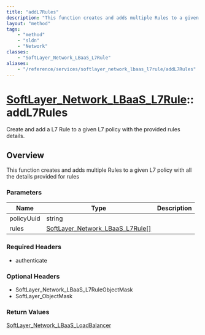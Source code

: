 ```yaml
---
title: "addL7Rules"
description: "This function creates and adds multiple Rules to a given L7 policy with all the details provided for rules"
layout: "method"
tags:
    - "method"
    - "sldn"
    - "Network"
classes:
    - "SoftLayer_Network_LBaaS_L7Rule"
aliases:
    - "/reference/services/softlayer_network_lbaas_l7rule/addL7Rules"
---
```

# [SoftLayer_Network_LBaaS_L7Rule](/reference/services/SoftLayer_Network_LBaaS_L7Rule)::addL7Rules

Create and add a L7 Rule to a given L7 policy with the provided rules details. 


## Overview 
This function creates and adds multiple Rules to a given L7 policy with all the details provided for rules 

### Parameters 
|Name | Type | Description |
| --- | --- | --- |
|policyUuid| string| |
|rules| <a href='/reference/datatypes/SoftLayer_Network_LBaaS_L7Rule'>SoftLayer_Network_LBaaS_L7Rule[] </a>| |


### Required Headers
* authenticate

### Optional Headers
* SoftLayer_Network_LBaaS_L7RuleObjectMask
* SoftLayer_ObjectMask

### Return Values
<a href='/reference/datatypes/SoftLayer_Network_LBaaS_LoadBalancer'>SoftLayer_Network_LBaaS_LoadBalancer </a>

